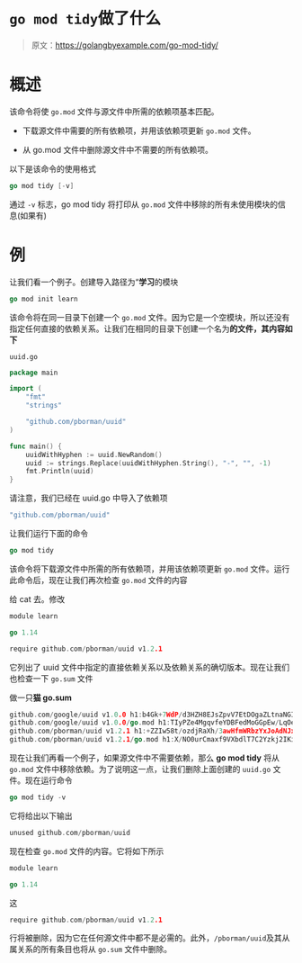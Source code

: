 # `go mod tidy`做了什么

> 原文：<https://golangbyexample.com/go-mod-tidy/>

# **概述**

该命令将使 `go.mod` 文件与源文件中所需的依赖项基本匹配。

*   下载源文件中需要的所有依赖项，并用该依赖项更新 `go.mod` 文件。

*   从 go.mod 文件中删除源文件中不需要的所有依赖项。

以下是该命令的使用格式

```go
go mod tidy [-v]
```

通过 `-v` 标志，go mod tidy 将打印从 `go.mod` 文件中移除的所有未使用模块的信息(如果有)

# **例**

让我们看一个例子。创建导入路径为“**学习**的模块

```go
go mod init learn
```

该命令将在同一目录下创建一个 `go.mod` 文件。因为它是一个空模块，所以还没有指定任何直接的依赖关系。让我们在相同的目录下创建一个名为**的文件，其内容如下**

`uuid.go`

```go
package main

import (
	"fmt"
	"strings"

	"github.com/pborman/uuid"
)

func main() {
	uuidWithHyphen := uuid.NewRandom()
	uuid := strings.Replace(uuidWithHyphen.String(), "-", "", -1)
	fmt.Println(uuid)
}
```

请注意，我们已经在 uuid.go 中导入了依赖项

```go
"github.com/pborman/uuid"
```

让我们运行下面的命令

```go
go mod tidy
```

该命令将下载源文件中所需的所有依赖项，并用该依赖项更新 `go.mod` 文件。运行此命令后，现在让我们再次检查 `go.mod` 文件的内容

给 cat 去。修改

```go
module learn

go 1.14

require github.com/pborman/uuid v1.2.1
```

它列出了 uuid 文件中指定的直接依赖关系以及依赖关系的确切版本。现在让我们也检查一下 `go.sum` 文件

做一只**猫 go.sum**

```go
github.com/google/uuid v1.0.0 h1:b4Gk+7WdP/d3HZH8EJsZpvV7EtDOgaZLtnaNGIu1adA=
github.com/google/uuid v1.0.0/go.mod h1:TIyPZe4MgqvfeYDBFedMoGGpEw/LqOeaOT+nhxU+yHo=
github.com/pborman/uuid v1.2.1 h1:+ZZIw58t/ozdjRaXh/3awHfmWRbzYxJoAdNJxe/3pvw=
github.com/pborman/uuid v1.2.1/go.mod h1:X/NO0urCmaxf9VXbdlT7C2Yzkj2IKimNn4k+gtPdI/k=
```

现在让我们再看一个例子，如果源文件中不需要依赖，那么 **go mod tidy** 将从 `go.mod` 文件中移除依赖。为了说明这一点，让我们删除上面创建的 `uuid.go` 文件。现在运行命令

```go
go mod tidy -v
```

它将给出以下输出

```go
unused github.com/pborman/uuid
```

现在检查 `go.mod` 文件的内容。它将如下所示

```go
module learn

go 1.14
```

这

```go
require github.com/pborman/uuid v1.2.1
```

行将被删除，因为它在任何源文件中都不是必需的。此外，`/pborman/uuid`及其从属关系的所有条目也将从 `go.sum` 文件中删除。